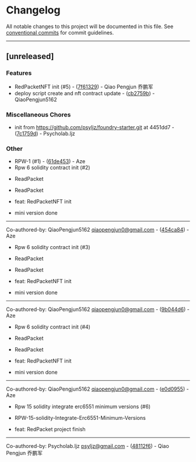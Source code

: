# Changelog

All notable changes to this project will be documented in this file. See [conventional commits](https://www.conventionalcommits.org/) for commit guidelines.

---
## [unreleased]

### Features

- RedPacketNFT init (#5) - ([7f61329](https://github.com/S3-Partners/depacket-contracts/commit/7f61329d10bfa7ec7f5054a73d3257f9e0bd82f0)) - Qiao Pengjun 乔鹏军
- deploy script create and nft contract update - ([cb2759b](https://github.com/S3-Partners/depacket-contracts/commit/cb2759b72b6f8c98f17f8c72c1db72c51cb1db76)) - QiaoPengjun5162

### Miscellaneous Chores

- init from https://github.com/psyljz/foundry-starter.git at 4451dd7 - ([7c1759d](https://github.com/S3-Partners/depacket-contracts/commit/7c1759da1e59a11a01f43fea48f047d257d75fab)) - Psycholab.ljz

### Other

- RPW-1 (#1) - ([61de453](https://github.com/S3-Partners/depacket-contracts/commit/61de4537a5383580244046194c5d1c3294e9ab78)) - Aze
- Rpw 6 solidity contract init (#2)

* ReadPacket

* ReadPacket

* feat: RedPacketNFT init

* mini version done

---------

Co-authored-by: QiaoPengjun5162 <qiaopengjun0@gmail.com> - ([454ca84](https://github.com/S3-Partners/depacket-contracts/commit/454ca844abf9ca91a009f110d1505bd0497d2417)) - Aze
- Rpw 6 solidity contract init (#3)

* ReadPacket

* ReadPacket

* feat: RedPacketNFT init

* mini version done

---------

Co-authored-by: QiaoPengjun5162 <qiaopengjun0@gmail.com> - ([9b044d6](https://github.com/S3-Partners/depacket-contracts/commit/9b044d6a7926ca4c6797bd291e97112cf8ab89a4)) - Aze
- Rpw 6 solidity contract init (#4)

* ReadPacket

* ReadPacket

* feat: RedPacketNFT init

* mini version done

---------

Co-authored-by: QiaoPengjun5162 <qiaopengjun0@gmail.com> - ([e0d0955](https://github.com/S3-Partners/depacket-contracts/commit/e0d0955e33f47cce04b6cd801d5acbdfc7aca9bb)) - Aze
- Rpw 15 solidity integrate erc6551 minimum versions (#6)

* RPW-15-solidity-Integrate-Erc6551-Minimum-Versions

* feat: RedPacket project finish

---------

Co-authored-by: Psycholab.ljz <psyljz@gmail.com> - ([48112f6](https://github.com/S3-Partners/depacket-contracts/commit/48112f6b9652f57ef035742bef061dbbd2d99fe7)) - Qiao Pengjun 乔鹏军

<!-- generated by git-cliff -->
